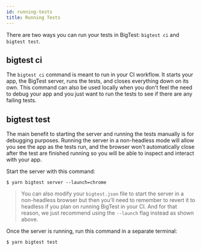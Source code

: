 ```yaml
---
id: running-tests
title: Running Tests
---
```


There are two ways you can run your tests in BigTest: `bigtest ci` and `bigtest test`.

## bigtest ci
The `bigtest ci` command is meant to run in your CI workflow. It starts your app, the BigTest server, runs the tests, and closes everything down on its own. This command can also be used locally when you don't feel the need to debug your app and you just want to run the tests to see if there are any failing tests.

## bigtest test
The main benefit to starting the server and running the tests manually is for debugging purposes. Running the server in a non-headless mode will allow you see the app as the tests run, and the browser won't automatically close after the test are finished running so you will be able to inspect and interact with your app.

Start the server with this command:
```
$ yarn bigtest server --launch=chrome
```
> You can also modify your `bigtest.json` file to start the server in a non-headless browser but then you'll need to remember to revert it to headless if you plan on running BigTest in your CI. And for that reason, we just recommend using the `--launch` flag instead as shown above.

Once the server is running, run this command in a separate terminal:
```
$ yarn bigtest test
```

